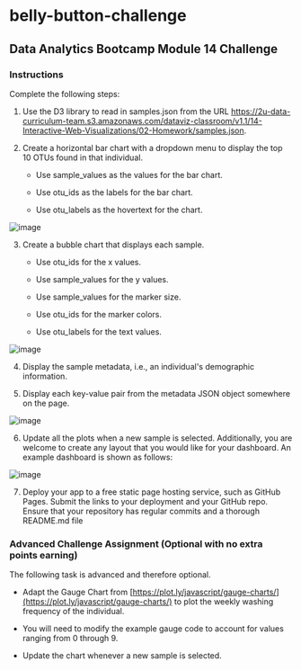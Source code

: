 # belly-button-challenge
## Data Analytics Bootcamp Module 14 Challenge

### Instructions

Complete the following steps:

1. Use the D3 library to read in samples.json from the URL https://2u-data-curriculum-team.s3.amazonaws.com/dataviz-classroom/v1.1/14-Interactive-Web-Visualizations/02-Homework/samples.json.

2. Create a horizontal bar chart with a dropdown menu to display the top 10 OTUs found in that individual.

   * Use sample_values as the values for the bar chart.

   * Use otu_ids as the labels for the bar chart.

   * Use otu_labels as the hovertext for the chart.

![image](https://github.com/adilourai/belly-button-challenge/assets/121266277/810fc1dc-bf0f-4769-9e1b-2eb6c57ac7c2)

3. Create a bubble chart that displays each sample.

   * Use otu_ids for the x values.

   * Use sample_values for the y values.

   * Use sample_values for the marker size.

   * Use otu_ids for the marker colors.

   * Use otu_labels for the text values.

![image](https://github.com/adilourai/belly-button-challenge/assets/121266277/a4d516a4-4ee8-4584-badd-5e61c1606ce9)

4. Display the sample metadata, i.e., an individual's demographic information.

5. Display each key-value pair from the metadata JSON object somewhere on the page.

![image](https://github.com/adilourai/belly-button-challenge/assets/121266277/e47b0652-abdd-4819-b079-98b4380217a0)

6. Update all the plots when a new sample is selected. Additionally, you are welcome to create any layout that you would like for your dashboard. An example dashboard is shown as follows:

![image](https://github.com/adilourai/belly-button-challenge/assets/121266277/7ec7998f-9c6b-40f4-9c78-900db9049a07)

7. Deploy your app to a free static page hosting service, such as GitHub Pages. Submit the links to your deployment and your GitHub repo. Ensure that your repository has regular commits and a thorough README.md file

### Advanced Challenge Assignment (Optional with no extra points earning)

The following task is advanced and therefore optional.

* Adapt the Gauge Chart from [https://plot.ly/javascript/gauge-charts/](https://plot.ly/javascript/gauge-charts/) to plot the weekly washing frequency of the individual.

* You will need to modify the example gauge code to account for values ranging from 0 through 9.

* Update the chart whenever a new sample is selected.
